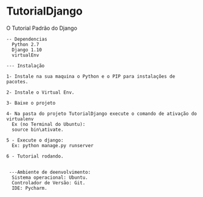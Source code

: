 # TutorialDjango
O Tutorial Padrão do Django

    -- Dependencias
      Python 2.7
      Django 1.10
      virtualEnv
    
    --- Instalação 
    
    1- Instale na sua maquina o Python e o PIP para instalações de pacotes.
    
    2- Instale o Virtual Env.
    
    3- Baixe o projeto
    
    4- Na pasta do projeto TutorialDjango execute o comando de ativação do virtualenv
      Ex (no Terminal do Ubuntu):
      source bin\ativate.
    
    5 - Execute o django:
      Ex: python manage.py runserver
     
    6 - Tutorial rodando.
     
     
     ---Ambiente de deenvolvimento:
      Sistema operacional: Ubuntu.
      Controlador de Versão: Git.
      IDE: Pycharm.
      
